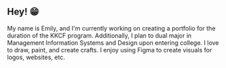 ## Hey! 😁

My name is Emily, and I'm currently working on creating a portfolio for the duration of the KKCF program. Additionally, I plan to dual major in Management Information Systems and Design upon entering college. I love to draw, paint, and create crafts. I enjoy using Figma to create visuals for logos, websites, etc. 


<!--
**3milyhoung/3milyhoung** is a ✨ _special_ ✨ repository because its `README.md` (this file) appears on your GitHub profile.

Here are some ideas to get you started:

- 🔭 I’m currently working on ... 
- 🌱 I’m currently learning ...
- 👯 I’m looking to collaborate on ...
- 🤔 I’m looking for help with ...
- 💬 Ask me about ...
- 📫 How to reach me: ...
- 😄 Pronouns: ...
- ⚡ Fun fact: ...
-->
